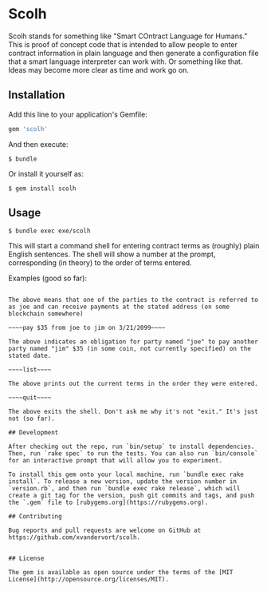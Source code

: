 # Scolh

Scolh stands for something like "Smart COntract Language for Humans." This is proof of concept code that is intended to allow people to enter contract information in plain language and then generate a configuration file that a smart language interpreter can work with. Or something like that. Ideas may become more clear as time and work go on.

## Installation

Add this line to your application's Gemfile:

```ruby
gem 'scolh'
```

And then execute:

    $ bundle

Or install it yourself as:

    $ gem install scolh

## Usage

    $ bundle exec exe/scolh

This will start a command shell for entering contract terms as (roughly) plain English sentences. The shell will show a number at the prompt, corresponding (in theory) to the order of terms entered.

Examples (good so far):

  ~~~~party joe has payment address 1FfmbHfnpaZjK4vyi1okTjHHvtN455paPH~~~~
  
The above means that one of the parties to the contract is referred to as joe and can receive payments at the stated address (on some blockchain somewhere)

  ~~~~pay $35 from joe to jim on 3/21/2099~~~~
  
The above indicates an obligation for party named "joe" to pay another party named "jim" $35 (in some coin, not currently specified) on the stated date.

  ~~~~list~~~~
  
The above prints out the current terms in the order they were entered.

  ~~~~quit~~~~
  
The above exits the shell. Don't ask me why it's not "exit." It's just not (so far).

## Development

After checking out the repo, run `bin/setup` to install dependencies. Then, run `rake spec` to run the tests. You can also run `bin/console` for an interactive prompt that will allow you to experiment.

To install this gem onto your local machine, run `bundle exec rake install`. To release a new version, update the version number in `version.rb`, and then run `bundle exec rake release`, which will create a git tag for the version, push git commits and tags, and push the `.gem` file to [rubygems.org](https://rubygems.org).

## Contributing

Bug reports and pull requests are welcome on GitHub at https://github.com/xvandervort/scolh.


## License

The gem is available as open source under the terms of the [MIT License](http://opensource.org/licenses/MIT).

